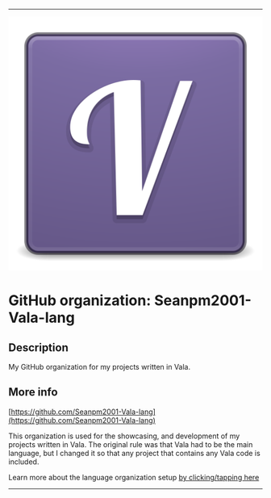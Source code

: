 
***

![Vala_Logo.svg.png failed to load. The file may be missing or corrupt. Check the file path for errors first.](/AdditionalInfo/1/Seanpm2001-Vala-lang/Vala_Logo.svg.png)

# GitHub organization: Seanpm2001-Vala-lang

## Description

My GitHub organization for my projects written in Vala.

## More info

[https://github.com/Seanpm2001-Vala-lang](https://github.com/Seanpm2001-Vala-lang)

This organization is used for the showcasing, and development of my projects written in Vala. The original rule was that Vala had to be the main language, but I changed it so that any project that contains any Vala code is included.

Learn more about the language organization setup [by clicking/tapping here](/AdditionalInfo/LanguageOrgs/README.md)

***
